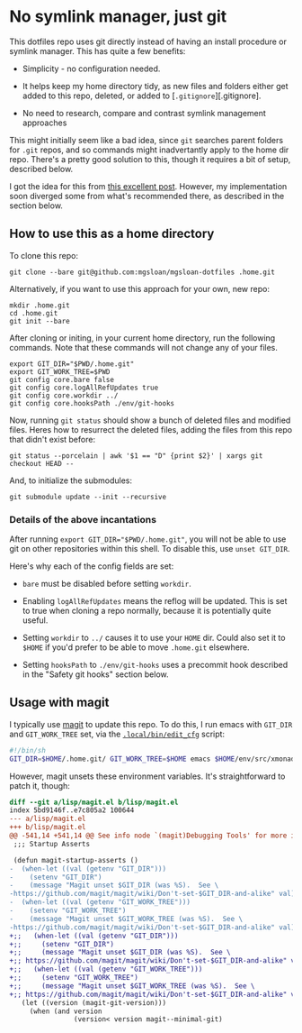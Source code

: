 # No symlink manager, just git

This dotfiles repo uses git directly instead of having an install
procedure or symlink manager. This has quite a few benefits:

* Simplicity - no configuration needed.

* It helps keep my home directory tidy, as new files and folders
  either get added to this repo, deleted, or added to
  [`.gitignore`][.gitignore].

* No need to research, compare and contrast symlink management
  approaches

This might initially seem like a bad idea, since `git` searches parent
folders for `.git` repos, and so commands might inadvertantly apply to
the home dir repo. There's a pretty good solution to this, though it
requires a bit of setup, described below.

I got the idea for this from [this excellent
post](https://developer.atlassian.com/blog/2016/02/best-way-to-store-dotfiles-git-bare-repo/). However,
my implementation soon diverged some from what's recommended there, as
described in the section below.

## How to use this as a home directory

To clone this repo:

```
git clone --bare git@github.com:mgsloan/mgsloan-dotfiles .home.git
```

Alternatively, if you want to use this approach for your own, new
repo:

```
mkdir .home.git
cd .home.git
git init --bare
```

After cloning or initing, in your current home directory, run the
following commands.  Note that these commands will not change any of
your files.

```
export GIT_DIR="$PWD/.home.git"
export GIT_WORK_TREE=$PWD
git config core.bare false
git config core.logAllRefUpdates true
git config core.workdir ../
git config core.hooksPath ./env/git-hooks
```

Now, running `git status` should show a bunch of deleted files and
modified files. Heres how to resurrect the deleted files, adding the
files from this repo that didn't exist before:

```
git status --porcelain | awk '$1 == "D" {print $2}' | xargs git checkout HEAD --
```

And, to initialize the submodules:

```
git submodule update --init --recursive
```

### Details of the above incantations

After running `export GIT_DIR="$PWD/.home.git"`, you will not be able
to use git on other repositories within this shell. To disable this,
use `unset GIT_DIR`.

Here's why each of the config fields are set:

* `bare` must be disabled before setting `workdir`.

* Enabling `logAllRefUpdates` means the reflog will be updated. This is set to
  true when cloning a repo normally, because it is potentially quite useful.

* Setting `workdir` to `../` causes it to use your `HOME` dir.  Could also set it
  to `$HOME` if you'd prefer to be able to move `.home.git` elsewhere.

* Setting `hooksPath` to `./env/git-hooks` uses a precommit hook described in
  the "Safety git hooks" section below.

## Usage with magit

I typically use [magit](https://magit.vc/) to update this repo. To do
this, I run emacs with `GIT_DIR` and `GIT_WORK_TREE` set, via the
[`.local/bin/edit_cfg`](/.local/bin/edit_cfg) script:

```sh
#!/bin/sh
GIT_DIR=$HOME/.home.git/ GIT_WORK_TREE=$HOME emacs $HOME/env/src/xmonad.hs $@
```

However, magit unsets these environment variables.  It's
straightforward to patch it, though:

```diff
diff --git a/lisp/magit.el b/lisp/magit.el
index 5bd9146f..e7c805a2 100644
--- a/lisp/magit.el
+++ b/lisp/magit.el
@@ -541,14 +541,14 @@ See info node `(magit)Debugging Tools' for more information."
 ;;; Startup Asserts

 (defun magit-startup-asserts ()
-  (when-let ((val (getenv "GIT_DIR")))
-    (setenv "GIT_DIR")
-    (message "Magit unset $GIT_DIR (was %S).  See \
-https://github.com/magit/magit/wiki/Don't-set-$GIT_DIR-and-alike" val))
-  (when-let ((val (getenv "GIT_WORK_TREE")))
-    (setenv "GIT_WORK_TREE")
-    (message "Magit unset $GIT_WORK_TREE (was %S).  See \
-https://github.com/magit/magit/wiki/Don't-set-$GIT_DIR-and-alike" val))
+;;   (when-let ((val (getenv "GIT_DIR")))
+;;     (setenv "GIT_DIR")
+;;     (message "Magit unset $GIT_DIR (was %S).  See \
+;; https://github.com/magit/magit/wiki/Don't-set-$GIT_DIR-and-alike" val))
+;;   (when-let ((val (getenv "GIT_WORK_TREE")))
+;;     (setenv "GIT_WORK_TREE")
+;;     (message "Magit unset $GIT_WORK_TREE (was %S).  See \
+;; https://github.com/magit/magit/wiki/Don't-set-$GIT_DIR-and-alike" val))
   (let ((version (magit-git-version)))
     (when (and version
                (version< version magit--minimal-git)
```
